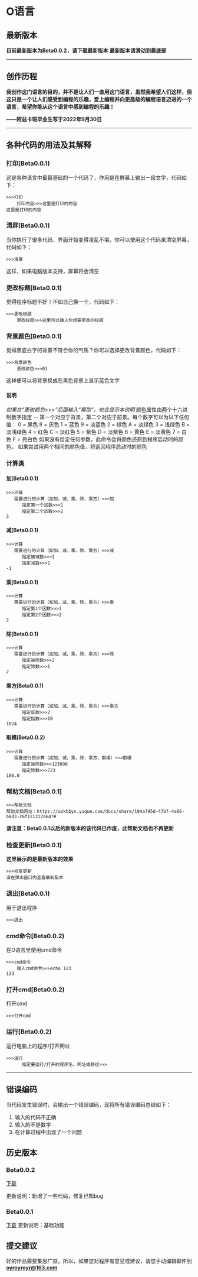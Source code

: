 # O语言

## 最新版本

**目前最新版本为Beta0.0.2，请下载最新版本**
**最新版本请滑动到最底部**

---

## 创作历程

**我创作这门语言的目的，并不是让人们一直用这门语言，虽然我希望人们这样，但这只是一个让人们感受到编程的乐趣，爱上编程并向更高级的编程语言迈进的一个语言，希望你能从这个语言中感到编程的乐趣！**

**——阿兹卡班毕业生写于2022年9月30日**

---

## 各种代码的用法及其解释

### 打印[Beta0.0.1)

这是各种语言中最最基础的一个代码了，作用是在屏幕上输出一段文字，代码如下：

```O
>>>打印
	打印内容>>>这里是打印的内容
这里是打印的内容
```

### 清屏[Beta0.0.1)

当你执行了很多代码，界面开始变得凌乱不堪，你可以使用这个代码来清空屏幕，代码如下：

```O
>>>清屏
```

这样，如果电脑版本支持，屏幕将会清空

### 更改标题[Beta0.0.1)

觉得程序标题不好？不如自己换一个，代码如下：

```O
>>>更改标题
    更改标题>>>这里可以输入你想要更改的标题
```

### 背景颜色[Beta0.0.1)

觉得黑底白字的背景不符合你的气质？你可以选择更改背景颜色，代码如下：

```O
>>>背景颜色
	更改颜色>>>01
```

这样便可以将背景换成在黑色背景上显示蓝色文字

#### 说明

*如果在“更改颜色>>>”后面输入“帮助”，也会显示本说明*
颜色属性由两个十六进制数字指定 -- 第一个对应于背景，第二个对应于前景。每个数字可以为以下任何值：
    0 = 黑色       8 = 灰色
    1 = 蓝色       9 = 淡蓝色
    2 = 绿色       A = 淡绿色
    3 = 浅绿色   B = 淡浅绿色
    4 = 红色       C = 淡红色
    5 = 紫色       D = 淡紫色
    6 = 黄色       E = 淡黄色
    7 = 白色       F = 亮白色
如果没有给定任何参数，此命令会将颜色还原到程序启动时的颜色。
如果尝试用两个相同的颜色值，将返回程序启动时的颜色

### 计算类

#### 加[Beta0.0.1)

```O
>>>计算
   需要进行的计算（如加、减、乘、除、乘方）>>>加
      指定第一个加数>>>1
      指定第二个加数>>>2
3
```

#### 减[Beta0.0.1)

```O
>>>计算
   需要进行的计算（如加、减、乘、除、乘方）>>>减
      指定被减数>>>1
      指定减数>>>2
-1
```

#### 乘[Beta0.0.1)

```O
>>>计算
   需要进行的计算（如加、减、乘、除、乘方）>>>乘
      指定第1个因数>>>1
      指定第2个因数>>>2
2
```

#### 除[Beta0.0.1)

```O
>>>计算
   需要进行的计算（如加、减、乘、除、乘方）>>>除
      指定被除数>>>2
      指定除数>>>1
2
```

#### 乘方[Beta0.0.1)

```O
>>>计算
   需要进行的计算（如加、减、乘、除、乘方）>>>乘方
      指定底数>>>2
      指定指数>>>10
1024
```

#### 取模[Beta0.0.2)

```O
>>>计算
   需要进行的计算（如加、减、乘、除、乘方、取模）>>>取模
      指定被除数>>>123098
      指定除数>>>723
188.0
```

### 帮助文档[Beta0.0.1]

```O
>>>帮助文档
帮助文档网址：https://azkbbys.yuque.com/docs/share/194a795d-47bf-4a66-b8d3-c6f121222a64?#
```

**请注意：Beta0.0.1以后的新版本的该代码已作废，此帮助文档也不再更新**

### 检查更新[Beta0.0.1)

**这里展示的是最新版本的效果**

```O
>>>检查更新
请在弹出窗口内查看最新版本
```

### 退出[Beta0.0.1)

用于退出程序

```O
>>>退出
```

### cmd命令[Beta0.0.2)

在O语言里使用cmd命令

```O
>>>cmd命令
	输入cmd命令>>>echo 123
123
```

### 打开cmd[Beta0.0.2)

打开cmd

```O
>>>打开cmd
```

### 运行[Beta0.0.2)

运行电脑上的程序/打开网址

```O
>>>运行
      指定要运行/打开的程序名、网址或路径>>>
```

---

## 错误编码

当代码发生错误时，会输出一个错误编码，现将所有错误编码总结如下：

1. 输入的代码不正确
2. 输入的不是数字
3. 在计算过程中出现了一个问题

## 历史版本

### Beta0.0.2
[下载](https://azkbbys.lanzouq.com/iaLmH13aw3ch)

更新说明：新增了一些代码，修复已知bug

### Beta0.0.1

[下载](https://objects.githubusercontent.com/github-production-release-asset-2e65be/628495281/bb420e74-b7a7-4a58-9a84-dca9e39c12f7?X-Amz-Algorithm=AWS4-HMAC-SHA256&X-Amz-Credential=AKIAIWNJYAX4CSVEH53A%2F20230421%2Fus-east-1%2Fs3%2Faws4_request&X-Amz-Date=20230421T140948Z&X-Amz-Expires=300&X-Amz-Signature=f9d38b746ee15c7db78dfb7fbb7dce748632f5501b8d1dac27762a7585296cab&X-Amz-SignedHeaders=host&actor_id=122024250&key_id=0&repo_id=628495281&response-content-disposition=attachment%3B%20filename%3DBeta0.0.1.rar&response-content-type=application%2Foctet-stream "下载Beta0.0.1版本")
更新说明：基础功能

## 提交建议

好的作品需要集思广益，所以，如果您对程序有意见或建议，请您手动编辑邮件到**oyroyroyr@163.com**

